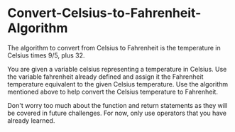 # Convert-Celsius-to-Fahrenheit-Algorithm
The algorithm to convert from Celsius to Fahrenheit is the temperature in Celsius times 9/5, plus 32.

You are given a variable celsius representing a temperature in Celsius. Use the variable fahrenheit already defined and assign it the Fahrenheit temperature equivalent to the given Celsius temperature. Use the algorithm mentioned above to help convert the Celsius temperature to Fahrenheit.

Don't worry too much about the function and return statements as they will be covered in future challenges. For now, only use operators that you have already learned.

